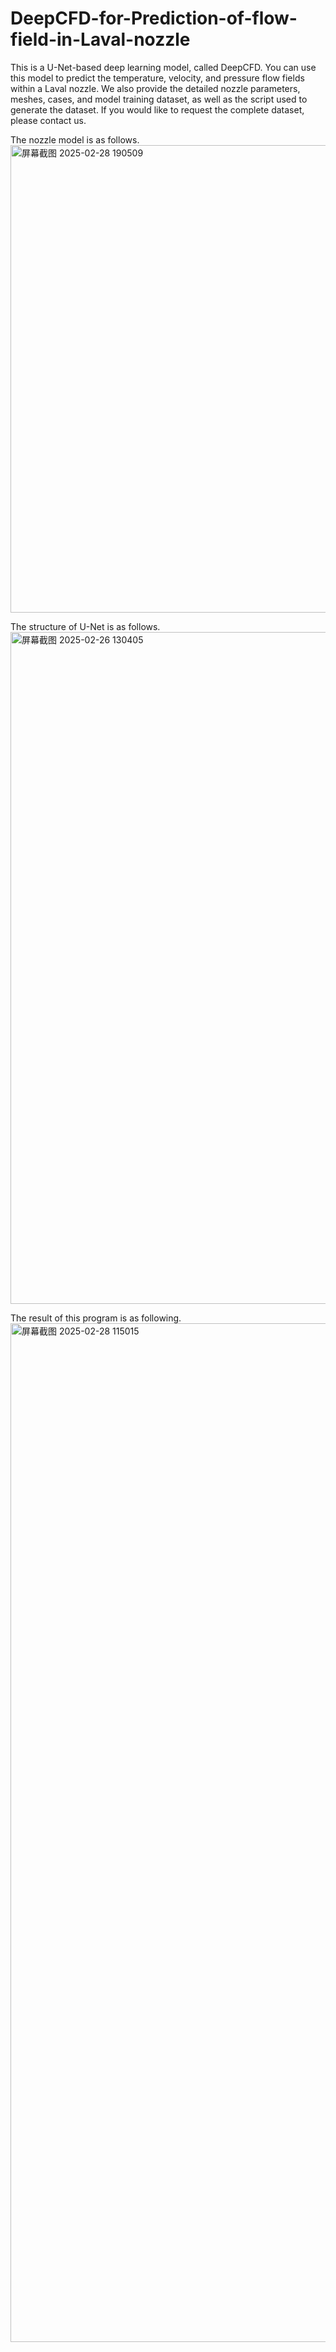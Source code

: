 # DeepCFD-for-Prediction-of-flow-field-in-Laval-nozzle
  This is a U-Net-based deep learning model, called DeepCFD. You can use this model to predict the temperature, velocity, and pressure flow fields within a Laval nozzle. We also provide the detailed nozzle parameters, meshes, cases, and model training dataset, as well as the script used to generate the dataset. If you would like to request the complete dataset, please contact us.

  The nozzle model is as follows.
  <img width="1359" height="748" alt="屏幕截图 2025-02-28 190509" src="https://github.com/user-attachments/assets/c9043128-fa12-4228-86d5-bc478a6a5225" />

  The structure of U-Net is as follows.
<img width="2917" height="1075" alt="屏幕截图 2025-02-26 130405" src="https://github.com/user-attachments/assets/ed944f47-628e-4db9-b9d3-133958d4538b" />
  
  The result of this program is as following.
  <img width="2889" height="1630" alt="屏幕截图 2025-02-28 115015" src="https://github.com/user-attachments/assets/678e9d3a-27fd-4300-a0ed-f89d5bdd46cd" />


